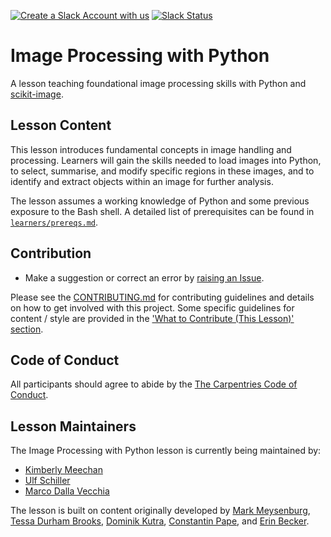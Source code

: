 [![Create a Slack Account with us](https://img.shields.io/badge/Create_Slack_Account-The_Carpentries-071159.svg)](https://slack-invite.carpentries.org/)
[![Slack Status](https://img.shields.io/badge/Slack_Channel-dc--image--processing-E01563.svg)](https://carpentries.slack.com/archives/C027H977ZGU)

# Image Processing with Python

A lesson teaching foundational image processing skills with Python and [scikit-image](https://scikit-image.org/).

## Lesson Content

This lesson introduces fundamental concepts in image handling and processing. Learners will gain the skills needed to load images into Python, to select, summarise, and modify specific regions in these images, and to identify and extract objects within an image for further analysis.

The lesson assumes a working knowledge of Python and some previous exposure to the Bash shell.
A detailed list of prerequisites can be found in [`learners/prereqs.md`](learners/prereqs.md).

## Contribution

- Make a suggestion or correct an error by [raising an Issue](https://github.com/datacarpentry/image-processing/issues).

Please see the [CONTRIBUTING.md](CONTRIBUTING.md) for contributing guidelines and details on how to get involved with 
this project. Some specific guidelines for content / style are provided in the 
['What to Contribute (This Lesson)' section](CONTRIBUTING.md#what-to-contribute-this-lesson).

## Code of Conduct

All participants should agree to abide by the [The Carpentries Code of Conduct](https://docs.carpentries.org/topic_folders/policies/code-of-conduct.html).

## Lesson Maintainers

The Image Processing with Python lesson is currently being maintained by:

- [Kimberly Meechan](https://github.com/K-Meech)
- [Ulf Schiller](https://github.com/uschille)
- [Marco Dalla Vecchia](https://github.com/marcodallavecchia)

The lesson is built on content originally developed by [Mark Meysenburg](https://github.com/mmeysenburg), [Tessa Durham Brooks](https://github.com/tessalea), [Dominik Kutra](https://github.com/k-dominik), [Constantin Pape](https://github.com/constantinpape), and [Erin Becker](https://github.com/ebecker).
